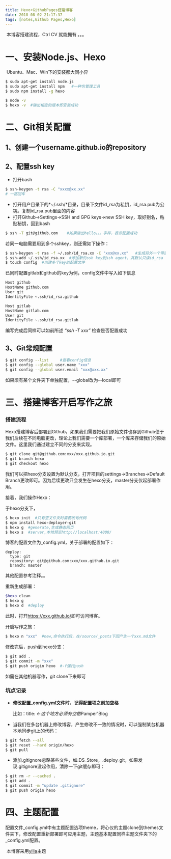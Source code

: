 ```yaml
---
title: Hexo+GithubPages搭建博客
date: 2018-08-02 21:17:37
tags: [notes,Github Pages,Hexo]
---
```

​	本博客搭建流程，Ctrl CV 就能拥有 。。。

<!--more-->

# 一、安装Node.js、Hexo

​	Ubuntu、Mac、Win下的安装都大同小异

```bash
$ sudo apt-get install node.js
$ sudo apt-get install npm   #一种包管理工具
$ sudo npm install -g hexo

$ node -v
$ hexo -v  #输出相应的版本即安装成功
```
# 二、Git相关配置

## 1、创建一个**username.github.io**的repository

## 2、配置ssh key

- 打开bash

```bash
$ ssh-keygen -t rsa -C "xxxx@xx.xx" 
# 一路回车
```

- 打开用户目录下的*~/.ssh/*目录，目录下文件id_rsa为私钥，id_rsa.pub为公钥。复制id_rsa.pub里面的内容
- 打开Github->Settings->SSH and GPG keys->new SSH key，取好别名，粘贴秘钥，回到bash

```bash
$ ssh -T git@github.com    #如果输出hello。。。字样，表示配置成功
```

若同一电脑需要用到多个sshkey，则还需如下操作：

```bash
$ ssh-keygen -t rsa -f ~/.ssh/id_rsa.xx -C "xxx@xx.xx"   #生成另外一个带别名的key
$ ssh-add ~/.ssh/id_rsa.xx  #添加新的ssh key到ssh agent，其默认只读id_rsa
$ touch config  #创建多个key的配置文件
```

已同时配置gitlab和github的key为例，config文件中写入如下信息

```reStructuredText
Host github
HostName github.com
User git
IdentityFile ~.ssh/id_rsa.github

Host gitlab
HostName gitlab.com
User git
IdentityFile ~.ssh/id_rsa.gitlab
```

编写完成后同样可以如前所述 *“ssh -T xxx”* 检查是否配置成功

## 3、Git常规配置

```bash
$ git config --list     #查看config信息
$ git config --global user.name "xxx"    
$ git config --global user.email "xxx@xxx.xx"
```

如果须有某个文件夹下单独配置，--global改为--local即可

# 三、搭建博客开启写作之旅

### 搭建流程

​	Hexo搭建博客后部署到Github，如果我们需要把我们原始文件也存到Github便于我们后续在不同电脑更改，理论上我们需要一个库部署，一个库来存储我们的原始文件。这里我们通过建立不同的分支来实现。

```bash
$ git clone git@github.com:xxx/xxx.github.io.git
$ git branch hexo
$ git checkout hexo
```

​	我们可以把hexo分支设置为默认分支，打开项目的settings->Branches->Default Branch更改即可。因为后续更改只会发生在hexo分支，master分支仅起部署作用。

接着，我们操作Hexo：

于hexo分支下，

```bash
$ hexo init  #只有空文件夹时需要改句代码
$ npm install hexo-deployer-git
$ hexo g  #generate,生成静态网页
$ hexo s  #server,本地预览http://localhost:4000/
```

博客的配置文件为_config.yml，关于部署的配置如下：

```
deploy:
  type: git
  repository: git@github.com:xxx/xxx.github.io.git
  branch: master
```

其他配置参考注释。。

重新生成部署：

```bash
$hexo clean
$ hexo g
$ hexo d  #deploy
```

此时，打开<https://xxx.github.io/>即可访问博客。

开启写作之旅：

```bash
$ hexo n "xxx"  #new,命令执行后，在/source/_posts下回产生一个xxx.md文件
```

修改完后，push到hexo分支：

```bash
$ git add .
$ git commit -m "xxx"
$ git push origin hexo  #-f强行push
```

如需在其他机器写作，git clone下来即可

### 坑点记录

- **修改配置_config.yml文件时，记得配置项之前加空格**

  比如：title: *<-这个地方必须有空格*Pamper'Blog

- 当我们在多台机器上修改博客，产生修改不一致的情况时，可以强制某台机器本地同步git上的代码：

```bash
$ git fetch --all
$ git reset --hard origin/hexo
$ git pull
```

- 添加.gitignore忽略某些文件，如.DS_Store，.deploy_git，如果发现.gitignore没起作用，清除一下git缓存即可：

```bash
$ git rm -r --cached .
$ git add .
$ git commit -m "update .gitignore"
$ git push origin hexo
```

 # 四、主题配置

​	配置文件_config.yml中有主题配置选项theme，将心仪的主题clone到themes文件夹下，修改配置重新部署即可应用主题，主题基本配置同样主题文件夹下的 _config.yml配置。

​	本博客采用[yilia](https://github.com/litten/hexo-theme-yilia)主题






























